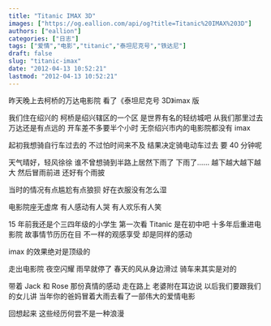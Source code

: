 ```yaml
---
title: "Titanic IMAX 3D"
images: ["https://og.eallion.com/api/og?title=Titanic%20IMAX%203D"]
authors: ["eallion"]
categories: ["日志"]
tags: ["爱情","电影","titanic","泰坦尼克号","铁达尼"]
draft: false
slug: "titanic-imax"
date: "2012-04-13 10:52:21"
lastmod: "2012-04-13 10:52:21"
---
```


昨天晚上去柯桥的万达电影院
看了《泰坦尼克号 3D》imax 版

我们住在绍兴的
柯桥是绍兴辖区的一个区
是世界有名的轻纺城吧
从我们那里过去万达还是有点远的
开车差不多要半个小时
无奈绍兴市内的电影院都没有 imax

起初我想骑自行车过去的
不过怕时间来不及
结果决定骑电动车过去
要 40 分钟呢

天气晴好，轻风徐徐
谁不曾想骑到半路上居然下雨了
下雨了……
越下越大越下越大
然后冒雨前进
还好有个雨披

当时的情况有点尴尬有点狼狈
好在衣服没有怎么湿

电影院座无虚席
有人感动有人哭
有人欢乐有人笑

15 年前我还是个三四年级的小学生
第一次看 Titanic 是在初中吧
十多年后重进电影院
故事情节历历在目
不一样的观感享受
却是同样的感动

imax 的效果绝对是顶级的

走出电影院
夜空闪耀
雨早就停了
春天的风从身边滑过
骑车来其实是对的

带着 Jack 和 Rose 那份真情的感动
走在路上
老婆附在耳边说
以后我们要跟我们的女儿讲
当年你的爸妈冒着大雨去看了一部伟大的爱情电影

回想起来
这些经历何尝不是一种浪漫
